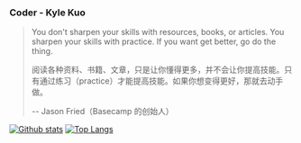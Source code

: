 ### Coder - Kyle Kuo

> You don't sharpen your skills with resources, books, or articles. You sharpen your skills with practice. If you want get better, go do the thing.
>
> 阅读各种资料、书籍、文章，只是让你懂得更多，并不会让你提高技能。只有通过练习（practice）才能提高技能。如果你想变得更好，那就去动手做。
> 
> -- Jason Fried（Basecamp 的创始人）

[![Github stats](https://github-readme-stats.vercel.app/api?username=gyx8899&show_icons=true&theme=tokyonight)](https://github.com/anuraghazra/github-readme-stats)
[![Top Langs](https://github-readme-stats.vercel.app/api/top-langs/?username=gyx8899&layout=compact)](https://github.com/anuraghazra/github-readme-stats)
